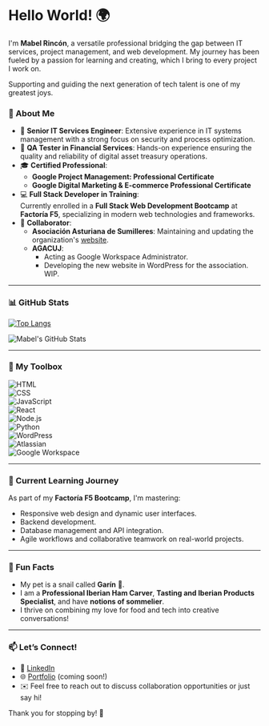 # Hello World! 🌍  

I'm **Mabel Rincón**, a versatile professional bridging the gap between IT services, project management, and web development. My journey has been fueled by a passion for learning and creating, which I bring to every project I work on. 

Supporting and guiding the next generation of tech talent is one of my greatest joys. 

### 🚀 About Me  
- 💼 **Senior IT Services Engineer**: Extensive experience in IT systems management with a strong focus on security and process optimization.  
- 🎯 **QA Tester in Financial Services**: Hands-on experience ensuring the quality and reliability of digital asset treasury operations.
- 🎓 **Certified Professional**:  
  - **Google Project Management: Professional Certificate**  
  - **Google Digital Marketing & E-commerce Professional Certificate**  
- 💻 **Full Stack Developer in Training**:  
  Currently enrolled in a **Full Stack Web Development Bootcamp** at **Factoría F5**, specializing in modern web technologies and frameworks.  
- 🤝 **Collaborator**:  
  - **Asociación Asturiana de Sumilleres**: Maintaining and updating the organization's [website](https://astursumilleres.es/).  
  - **AGACUJ**:  
    - Acting as Google Workspace Administrator.  
    - Developing the new website in WordPress for the association. WIP.

---
### 📊 GitHub Stats  

[![Top Langs](https://github-readme-stats.vercel.app/api/top-langs/?username=MabelRincon&theme=radical&langs_count=8)](https://github.com/anuraghazra/github-readme-stats)


![Mabel's GitHub Stats](https://github-readme-stats.vercel.app/api?username=MabelRincon&show_icons=true&theme=radical)  

---

### 🔧 My Toolbox  

![HTML](https://img.shields.io/badge/-HTML-E34F26?logo=html5&logoColor=white&style=flat)  
![CSS](https://img.shields.io/badge/-CSS-1572B6?logo=css3&logoColor=white&style=flat)  
![JavaScript](https://img.shields.io/badge/-JavaScript-F7DF1E?logo=javascript&logoColor=black&style=flat)  
![React](https://img.shields.io/badge/-React-61DAFB?logo=react&logoColor=black&style=flat)  
![Node.js](https://img.shields.io/badge/-Node.js-339933?logo=node.js&logoColor=white&style=flat)  
![Python](https://img.shields.io/badge/-Python-3776AB?logo=python&logoColor=white&style=flat)  
![WordPress](https://img.shields.io/badge/-WordPress-21759B?logo=wordpress&logoColor=white&style=flat)  
![Atlassian](https://img.shields.io/badge/-Atlassian-0052CC?logo=atlassian&logoColor=white&style=flat)  
![Google Workspace](https://img.shields.io/badge/-Google_Workspace-4285F4?logo=googleworkspace&logoColor=white&style=flat)  

---

### 🌱 Current Learning Journey  
As part of my **Factoría F5 Bootcamp**, I'm mastering:  
- Responsive web design and dynamic user interfaces.  
- Backend development.  
- Database management and API integration.  
- Agile workflows and collaborative teamwork on real-world projects.  

---

### 🌟 Fun Facts  
- My pet is a snail called **Garín** 🐌.  
- I am a **Professional Iberian Ham Carver**, **Tasting and Iberian Products Specialist**, and have **notions of sommelier**.  
- I thrive on combining my love for food and tech into creative conversations!  

---

### 📫 Let’s Connect!  
- 💼 [LinkedIn](https://www.linkedin.com/in/mabel-rincon/)  
- 🌐 [Portfolio](#) (coming soon!)  
- ✉️ Feel free to reach out to discuss collaboration opportunities or just say hi!  

Thank you for stopping by! 🚀  
